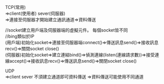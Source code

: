 TCP(常用)      
=>client(使用者) sever(伺服器)    
=>連接至伺服器才開始建立通訊通道=>資料傳送    


//socket建立用戶端及伺服器端的虛擬元件。 每個socket皆不同  
//bing類似於IP    
(用戶端)初始化socket=>連接至伺服器端connect()=>傳送訊息send()=>接收訊息recv()=>關閉socket close()    
(伺服器)初始化socket=>建立連結bind()=>偵測連線(listen(連線請求數))=>接受連線accept()=>接收訊息recv()=>傳送訊息send()=>關閉socket close()   
      


UDP  
=>client sever 不須建立通道即可資料傳送
=>資料傳送可能使用不同通道  



